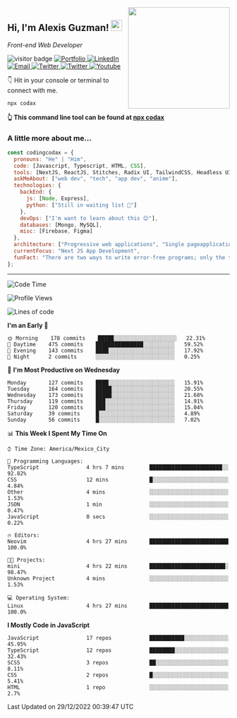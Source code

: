 <img align='right' src="https://media.giphy.com/media/M9gbBd9nbDrOTu1Mqx/giphy.gif" width="230">
<h2>Hi, I'm Alexis Guzman! <img src="https://media.giphy.com/media/hvRJCLFzcasrR4ia7z/giphy.gif" width="25px"></h2>
<p><em>Front-end Web Developer</em></p>

<p>
  <img src="https://visitor-badge.glitch.me/badge?page_id=a12989x.a12989x&left_color=black&right_color=gray" alt="visitor badge"/>
  <a href='https://www.codingcodax.dev/' target='_blank'>
    <img alt='Portfolio' src='https://img.shields.io/badge/Portfolio-black?logo=vercel&style=flat-square'>
  </a>
  <a href='https://linkedin.com/in/codingcodax/' target='_blank'>
    <img alt='LinkedIn' src='https://img.shields.io/badge/LinkedIn-black?logo=LinkedIn&style=flat-square'>
  </a>
  <a href='mailto:codingcodax@gmail.com' target='_blank'>
    <img alt='Email' src='https://img.shields.io/badge/Email-black?logo=Gmail&style=flat-square'>
  </a>
  <a href='https://twitter.com/codingcodax' target='_blank'>
    <img alt='Twitter' src='https://img.shields.io/badge/Twitter-black?logo=Twitter&style=flat-square'>
  </a>
  <a href='https://www.instagram.com/codingcodax/' target='_blank'>
    <img alt='Twitter' src='https://img.shields.io/badge/Instagram-black?logo=Instagram&style=flat-square'>
  </a>
  <a href='https://www.youtube.com/@codingcodax' target='_blank'>
    <img alt='Youtube' src='https://img.shields.io/badge/YouTube-black?logo=Youtube&style=flat-square'>
  </a>
</p>

👇 Hit in your console or terminal to connect with me.

```bash
npx codax
```
**👆 This command line tool can be found at [npx codax](https://github.com/a12989x/npx-codax)**

<h3>A little more about me...</h3>

```javascript
const codingcodax = {
  pronouns: "He" | "Him",
  code: [Javascript, Typescript, HTML, CSS],
  tools: [NextJS, ReactJS, Stitches, Radix UI, TailwindCSS, Headless UI, Prisma],
  askMeAbout: ["web dev", "tech", "app dev", "anime"],
  technologies: {
    backEnd: {
      js: [Node, Express],
      python: ["Still in waiting list 🥲"]
    },
    devOps: ["I'm want to learn about this 😊"],
    databases: [Mongo, MySQL],
    misc: [Firebase, Figma]
  },
  architecture: ["Progressive web applications", "Single pageapplications"],
  currentFocus: "Next JS App Development",
  funFact: "There are two ways to write error-free programs; only the third one works"
};
```

---

<!--START_SECTION:waka-->
![Code Time](http://img.shields.io/badge/Code%20Time-1%2C036%20hrs%2040%20mins-blue)

![Profile Views](http://img.shields.io/badge/Profile%20Views-0-blue)

![Lines of code](https://img.shields.io/badge/From%20Hello%20World%20I%27ve%20Written-295%20Thousand%20lines%20of%20code-blue)

**I'm an Early 🐤** 

```text
🌞 Morning    178 commits    █████░░░░░░░░░░░░░░░░░░░░   22.31% 
🌆 Daytime    475 commits    ███████████████░░░░░░░░░░   59.52% 
🌃 Evening    143 commits    ████░░░░░░░░░░░░░░░░░░░░░   17.92% 
🌙 Night      2 commits      ░░░░░░░░░░░░░░░░░░░░░░░░░   0.25%

```
📅 **I'm Most Productive on Wednesday** 

```text
Monday       127 commits    ████░░░░░░░░░░░░░░░░░░░░░   15.91% 
Tuesday      164 commits    █████░░░░░░░░░░░░░░░░░░░░   20.55% 
Wednesday    173 commits    █████░░░░░░░░░░░░░░░░░░░░   21.68% 
Thursday     119 commits    ███░░░░░░░░░░░░░░░░░░░░░░   14.91% 
Friday       120 commits    ███░░░░░░░░░░░░░░░░░░░░░░   15.04% 
Saturday     39 commits     █░░░░░░░░░░░░░░░░░░░░░░░░   4.89% 
Sunday       56 commits     █░░░░░░░░░░░░░░░░░░░░░░░░   7.02%

```


📊 **This Week I Spent My Time On** 

```text
⌚︎ Time Zone: America/Mexico_City

💬 Programming Languages: 
TypeScript               4 hrs 7 mins        ███████████████████████░░   92.82% 
CSS                      12 mins             █░░░░░░░░░░░░░░░░░░░░░░░░   4.84% 
Other                    4 mins              ░░░░░░░░░░░░░░░░░░░░░░░░░   1.53% 
JSON                     1 min               ░░░░░░░░░░░░░░░░░░░░░░░░░   0.47% 
JavaScript               0 secs              ░░░░░░░░░░░░░░░░░░░░░░░░░   0.22%

🔥 Editors: 
Neovim                   4 hrs 27 mins       █████████████████████████   100.0%

🐱‍💻 Projects: 
mini                     4 hrs 22 mins       ████████████████████████░   98.47% 
Unknown Project          4 mins              ░░░░░░░░░░░░░░░░░░░░░░░░░   1.53%

💻 Operating System: 
Linux                    4 hrs 27 mins       █████████████████████████   100.0%

```

**I Mostly Code in JavaScript** 

```text
JavaScript               17 repos            ███████████░░░░░░░░░░░░░░   45.95% 
TypeScript               12 repos            ████████░░░░░░░░░░░░░░░░░   32.43% 
SCSS                     3 repos             ██░░░░░░░░░░░░░░░░░░░░░░░   8.11% 
CSS                      2 repos             █░░░░░░░░░░░░░░░░░░░░░░░░   5.41% 
HTML                     1 repo              ░░░░░░░░░░░░░░░░░░░░░░░░░   2.7%

```



 Last Updated on 29/12/2022 00:39:47 UTC
<!--END_SECTION:waka-->
